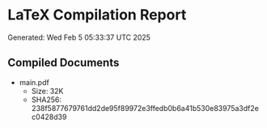 # LaTeX Compilation Report
Generated: Wed Feb  5 05:33:37 UTC 2025
## Compiled Documents
- main.pdf
  - Size: 32K
  - SHA256: 238f5877679761dd2de95f89972e3ffedb0b6a41b530e83975a3df2ec0428d39
